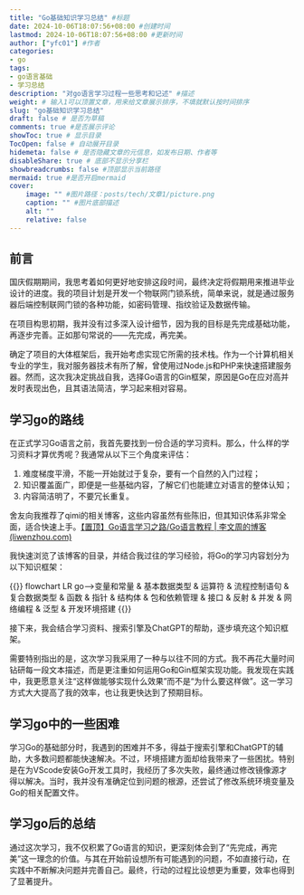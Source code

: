 ```yaml
---
title: "Go基础知识学习总结" #标题
date: 2024-10-06T18:07:56+08:00 #创建时间
lastmod: 2024-10-06T18:07:56+08:00 #更新时间
author: ["yfc01"] #作者
categories: 
- go
tags: 
- go语言基础
- 学习总结
description: "对go语言学习过程一些思考和记述" #描述
weight: # 输入1可以顶置文章，用来给文章展示排序，不填就默认按时间排序
slug: "go基础知识学习总结"
draft: false # 是否为草稿
comments: true #是否展示评论
showToc: true # 显示目录
TocOpen: false # 自动展开目录
hidemeta: false # 是否隐藏文章的元信息，如发布日期、作者等
disableShare: true # 底部不显示分享栏
showbreadcrumbs: false #顶部显示当前路径
mermaid: true #是否开启mermaid
cover:
    image: "" #图片路径：posts/tech/文章1/picture.png
    caption: "" #图片底部描述
    alt: ""
    relative: false
---
```


## 前言

国庆假期期间，我思考着如何更好地安排这段时间，最终决定将假期用来推进毕业设计的进度。我的项目计划是开发一个物联网门锁系统，简单来说，就是通过服务器后端控制联网门锁的各种功能，如密码管理、指纹验证及数据传输。

在项目构思初期，我并没有过多深入设计细节，因为我的目标是先完成基础功能，再逐步完善。正如那句常说的——先完成，再完美。

确定了项目的大体框架后，我开始考虑实现它所需的技术栈。作为一个计算机相关专业的学生，我对服务器技术有所了解，曾使用过Node.js和PHP来快速搭建服务器。然而，这次我决定挑战自我，选择Go语言的Gin框架，原因是Go在应对高并发时表现出色，且其语法简洁，学习起来相对容易。

## 学习go的路线

在正式学习Go语言之前，我首先要找到一份合适的学习资料。那么，什么样的学习资料才算优秀呢？我通常从以下三个角度来评估：

1. 难度梯度平滑，不能一开始就过于复杂，要有一个自然的入门过程；
2. 知识覆盖面广，即便是一些基础内容，了解它们也能建立对语言的整体认知；
3. 内容简洁明了，不要冗长重复。

舍友向我推荐了qimi的相关博客，这些内容虽然有些陈旧，但其知识体系非常全面，适合快速上手。[【置顶】Go语言学习之路/Go语言教程 | 李文周的博客 (liwenzhou.com)](https://www.liwenzhou.com/posts/Go/golang-menu/)

我快速浏览了该博客的目录，并结合我过往的学习经验，将Go的学习内容划分为以下知识框架：

{{<mermaid>}}
flowchart LR
go-->变量和常量 & 基本数据类型 & 运算符 & 流程控制语句 & 复合数据类型 & 函数 & 指针 & 结构体 & 包和依赖管理 & 接口 & 反射 & 并发 & 网络编程 & 泛型 & 开发环境搭建
{{</mermaid>}}

接下来，我会结合学习资料、搜索引擎及ChatGPT的帮助，逐步填充这个知识框架。

需要特别指出的是，这次学习我采用了一种与以往不同的方式。我不再花大量时间钻研每一段文本描述，而是更注重如何运用Go和Gin框架实现功能。我发现在实践中，我更愿意关注“这样做能够实现什么效果”而不是“为什么要这样做”。这一学习方式大大提高了我的效率，也让我更快达到了预期目标。

## 学习go中的一些困难

学习Go的基础部分时，我遇到的困难并不多，得益于搜索引擎和ChatGPT的辅助，大多数问题都能快速解决。不过，环境搭建方面却给我带来了一些困扰。特别是在为VScode安装Go开发工具时，我经历了多次失败，最终通过修改镜像源才得以解决。当时，我并没有准确定位到问题的根源，还尝试了修改系统环境变量及Go的相关配置文件。


## 学习go后的总结

通过这次学习，我不仅积累了Go语言的知识，更深刻体会到了“先完成，再完美”这一理念的价值。与其在开始前设想所有可能遇到的问题，不如直接行动，在实践中不断解决问题并完善自己。最终，行动的过程比设想更为重要，效率也得到了显著提升。

